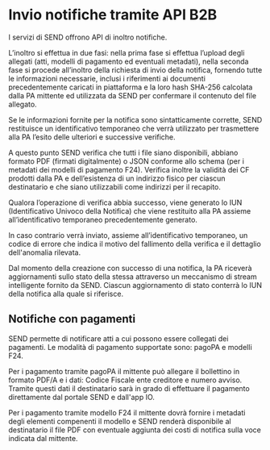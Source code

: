 # Invio notifiche tramite API B2B

I servizi di SEND offrono API di inoltro notifiche.&#x20;

L’inoltro si effettua in due fasi: nella prima fase si effettua l’upload degli allegati (atti, modelli di pagamento ed eventuali metadati), nella seconda fase si procede all’inoltro della richiesta di invio della notifica, fornendo tutte le informazioni necessarie, inclusi i riferimenti ai documenti precedentemente caricati in piattaforma e la loro hash SHA-256 calcolata dalla PA mittente ed utilizzata da SEND per confermare il contenuto del file allegato.&#x20;

Se le informazioni fornite per la notifica sono sintatticamente corrette, SEND restituisce un identificativo temporaneo che verrà utilizzato per trasmettere alla PA l’esito delle ulteriori e successive verifiche.&#x20;

A questo punto SEND verifica che tutti i file siano disponibili, abbiano formato PDF (firmati digitalmente) o JSON conforme allo schema (per i metadati dei modelli di pagamento F24). Verifica inoltre la validità dei CF prodotti dalla PA e dell’esistenza di un indirizzo fisico per ciascun destinatario e che siano utilizzabili come indirizzi per il recapito.&#x20;

Qualora l’operazione di verifica abbia successo, viene generato lo IUN (Identificativo Univoco della Notifica) che viene restituito alla PA assieme all’identificativo temporaneo precedentemente generato.

In caso contrario verrà inviato, assieme all’identificativo temporaneo, un codice di errore che indica il motivo del fallimento della verifica e il dettaglio dell'anomalia rilevata.&#x20;

Dal momento della creazione con successo di una notifica, la PA riceverà aggiornamenti sullo stato della stessa attraverso un meccanismo di stream intelligente fornito da SEND. Ciascun aggiornamento di stato conterrà lo IUN della notifica alla quale si riferisce.

## Notifiche con pagamenti

SEND permette di notificare atti a cui possono essere collegati dei pagamenti. Le modalità di pagamento supportate sono:  pagoPA e modelli F24.&#x20;

Per i pagamento tramite pagoPA il mittente può allegare il bollettino in formato PDF/A e i dati: Codice Fiscale ente creditore e numero avviso. Tramite questi dati il destinatario sarà in grado di effettuare il pagamento direttamente dal portale SEND e dall'app IO.

Per i pagamento tramite modello F24 il mittente dovrà fornire i metadati degli elementi compenenti il modello e SEND renderà disponibile al destinatario il file PDF con eventuale aggiunta dei costi di notifica sulla voce indicata dal mittente.
